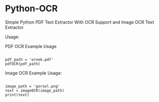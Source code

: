 # Python-OCR
Simple Python PDF Text Extractor With OCR Support and Image OCR Text Extractor

Usage:

PDF OCR Example Usage

<code>
pdf_path = 'ornek.pdf'
pdfOCR(pdf_path)
</code>

Image OCR Example Usage:

<code>
image_path = 'gorsel.png'
text = imageOCR(image_path)
print(text)
</code>
